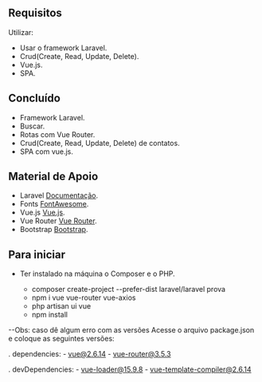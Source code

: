 ## Requisitos
Utilizar:
- Usar o framework Laravel.
- Crud(Create, Read, Update, Delete).
- Vue.js.
- SPA.



## Concluído

- Framework Laravel.
- Buscar.
- Rotas com Vue Router.
- Crud(Create, Read, Update, Delete) de contatos.
- SPA com vue.js.


## Material de Apoio


- Laravel [Documentação](https://laravel.com/docs).
- Fonts [FontAwesome](https://fontawesome.com).
- Vue.js [Vue.js](https://vuejs.org).
- Vue Router [Vue Router](https://router.vuejs.org).
- Bootstrap [Bootstrap](https://getbootstrap.com).



## Para iniciar
- Ter instalado na máquina o Composer e o PHP.

    - composer create-project --prefer-dist laravel/laravel prova
    - npm i vue vue-router vue-axios
    - php artisan ui vue
    - npm install
    
--Obs: caso dê algum erro com as versões
Acesse o arquivo package.json e coloque as seguintes versões:

. dependencies:
    - vue@2.6.14
    - vue-router@3.5.3

. devDependencies:
    - vue-loader@15.9.8
    - vue-template-compiler@2.6.14
